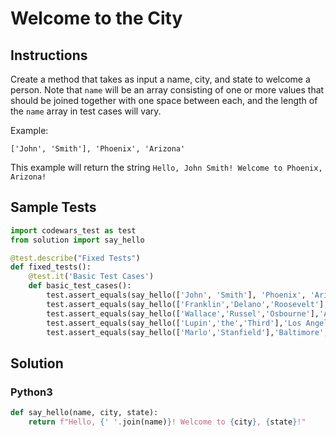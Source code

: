 # Welcome to the City


## Instructions
Create a method that takes as input a name, city, and state to welcome a person. Note that `name` will be an array consisting of one or more values that should be joined together with one space between each, and the length of the `name` array in test cases will vary.

Example:

```
['John', 'Smith'], 'Phoenix', 'Arizona'
```

This example will return the string `Hello, John Smith! Welcome to Phoenix, Arizona!`


## Sample Tests
```python
import codewars_test as test
from solution import say_hello

@test.describe("Fixed Tests")
def fixed_tests():
    @test.it('Basic Test Cases')
    def basic_test_cases():
        test.assert_equals(say_hello(['John', 'Smith'], 'Phoenix', 'Arizona'), 'Hello, John Smith! Welcome to Phoenix, Arizona!','Hello, John Smith! Welcome to Phoenix, Arizona!')
        test.assert_equals(say_hello(['Franklin','Delano','Roosevelt'], 'Chicago', 'Illinois'), 'Hello, Franklin Delano Roosevelt! Welcome to Chicago, Illinois!',)
        test.assert_equals(say_hello(['Wallace','Russel','Osbourne'],'Albany','New York'), 'Hello, Wallace Russel Osbourne! Welcome to Albany, New York!')
        test.assert_equals(say_hello(['Lupin','the','Third'],'Los Angeles','California'), 'Hello, Lupin the Third! Welcome to Los Angeles, California!')
        test.assert_equals(say_hello(['Marlo','Stanfield'],'Baltimore','Maryland'), 'Hello, Marlo Stanfield! Welcome to Baltimore, Maryland!')
```


## Solution

### Python3
```python
def say_hello(name, city, state):
    return f"Hello, {' '.join(name)}! Welcome to {city}, {state}!"
```
